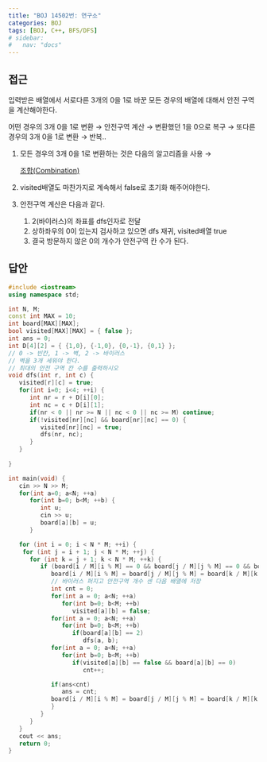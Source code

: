 ```yaml
---
title: "BOJ 14502번: 연구소"
categories: BOJ
tags: [BOJ, C++, BFS/DFS]
# sidebar:
#   nav: "docs"
---
```


## 접근

입력받은 배열에서 서로다른 3개의 0을 1로 바꾼 모든 경우의 배열에 대해서 안전 구역을 계산해야한다.

어떤 경우의 3개 0을 1로 변환 → 안전구역 계산 → 변환했던 1을 0으로 복구 → 또다른 경우의 3개 0을 1로 변환 → 반복..

1. 모든 경우의 3개 0을 1로 변환하는 것은 다음의 알고리즘을 사용 → 
    
    [조합(Combination)](https://www.notion.so/Combination-98100cdb5f174e509469217906a0edae?pvs=21)
    
2. visited배열도 마찬가지로 계속해서 false로 초기화 해주어야한다.
3. 안전구역 계산은 다음과 같다.
    1. 2(바이러스)의 좌표를 dfs인자로 전달
    2. 상하좌우의 0이 있는지 검사하고 있으면 dfs 재귀, visited배열 true
    3. 결국 방문하지 않은 0의 개수가 안전구역 칸 수가 된다.

## 답안

```cpp
#include <iostream>
using namespace std;

int N, M;
const int MAX = 10;
int board[MAX][MAX];
bool visited[MAX][MAX] = { false };
int ans = 0;
int D[4][2] = { {1,0}, {-1,0}, {0,-1}, {0,1} };
// 0 -> 빈칸, 1 -> 벽, 2 -> 바이러스
// 벽을 3개 세워야 한다.
// 최대의 안전 구역 칸 수를 출력하시오
void dfs(int r, int c) {
   visited[r][c] = true;
   for(int i=0; i<4; ++i) {
      int nr = r + D[i][0];
      int nc = c + D[i][1];
      if(nr < 0 || nr >= N || nc < 0 || nc >= M) continue;
      if(!visited[nr][nc] && board[nr][nc] == 0) {
         visited[nr][nc] = true;
         dfs(nr, nc);
      }
   }
   
}

int main(void) {
   cin >> N >> M;
   for(int a=0; a<N; ++a)
      for(int b=0; b<M; ++b) {
         int u;
         cin >> u;
         board[a][b] = u;
      }

   for (int i = 0; i < N * M; ++i) {
    for (int j = i + 1; j < N * M; ++j) {
      for (int k = j + 1; k < N * M; ++k) {
         if (board[i / M][i % M] == 0 && board[j / M][j % M] == 0 && board[k / M][k % M] == 0) {
            board[i / M][i % M] = board[j / M][j % M] = board[k / M][k % M] = 1;
            // 바이러스 퍼지고 안전구역 개수 센 다음 배열에 저장
            int cnt = 0;
            for(int a = 0; a<N; ++a)
               for(int b=0; b<M; ++b) 
                  visited[a][b] = false;
            for(int a = 0; a<N; ++a)
               for(int b=0; b<M; ++b) 
                  if(board[a][b] == 2)
                     dfs(a, b);
            for(int a = 0; a<N; ++a)
               for(int b=0; b<M; ++b)
                  if(visited[a][b] == false && board[a][b] == 0) 
                     cnt++;

            if(ans<cnt)
               ans = cnt;
            board[i / M][i % M] = board[j / M][j % M] = board[k / M][k % M] = 0;
            }
         }
      }
   }
   cout << ans;
   return 0;
}
```